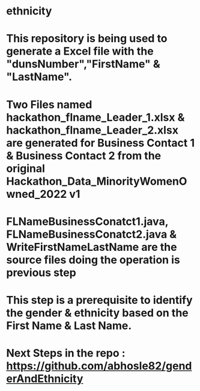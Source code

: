 # ethnicity

# This repository is being used to generate a Excel file with the "dunsNumber","FirstName" & "LastName".

# Two Files named hackathon_flname_Leader_1.xlsx & hackathon_flname_Leader_2.xlsx are generated for Business Contact 1 & Business Contact 2 from the original Hackathon_Data_MinorityWomenOwned_2022 v1

# FLNameBusinessConatct1.java, FLNameBusinessConatct2.java & WriteFirstNameLastName are the source files doing the operation is previous step

# This step is a prerequisite to identify the gender & ethnicity based on the First Name & Last Name.

# Next Steps in the repo : https://github.com/abhosle82/genderAndEthnicity
